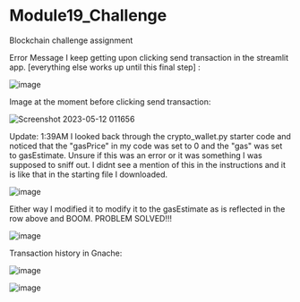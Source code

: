 # Module19_Challenge
Blockchain challenge assignment


Error Message I keep getting upon clicking send transaction in the streamlit app. [everything else works up until this final step] :

![image](https://github.com/JeepCannon/Module19_Challenge/assets/30644041/2041be65-a84f-41ae-a537-43ef908e657f)


 
Image at the moment before clicking send transaction:

![Screenshot 2023-05-12 011656](https://github.com/JeepCannon/Module19_Challenge/assets/30644041/7b72c7cd-740f-4cea-b9c1-0267f6efa6e8)
    
    
    
    
    
    
    
  Update: 1:39AM 
    I looked back through the crypto_wallet.py starter code and noticed that the "gasPrice" in my code was set to 0 and the "gas" was set to gasEstimate. Unsure if this was an error or it was something I was supposed to sniff out. I didnt see a mention of this in the instructions and it is like that in the starting file I downloaded. 
    
  ![image](https://github.com/JeepCannon/Module19_Challenge/assets/30644041/621c5152-6729-4e05-af73-af7637daf7e7)

 Either way I modified it to modify it to the gasEstimate as is reflected in the row above and BOOM. PROBLEM SOLVED!!! 
 
 ![image](https://github.com/JeepCannon/Module19_Challenge/assets/30644041/f7975334-befc-41f0-8252-c93546547ede)
   
    
  Transaction history in Gnache:
  
![image](https://github.com/JeepCannon/Module19_Challenge/assets/30644041/8a44244e-4423-47cd-8eba-6192fd224cbf)
 
![image](https://github.com/JeepCannon/Module19_Challenge/assets/30644041/3644b225-d787-46d0-b893-54b5efccc481)
